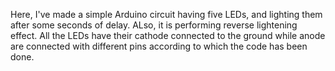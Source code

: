 Here, I've made a simple Arduino circuit having five LEDs, and lighting them after some seconds of delay. ALso, it is performing reverse lightening effect.
All the LEDs have their cathode connected to the ground while anode are connected with different pins according to which the code has been done.
